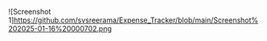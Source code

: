 
![Screenshot 1]https://github.com/svsreerama/Expense_Tracker/blob/main/Screenshot%202025-01-16%20000702.png
